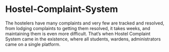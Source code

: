 # Hostel-Complaint-System
The hostelers have many complaints and very few are tracked and resolved, from lodging complaints to getting them resolved, it takes weeks, and maintaining them is even more difficult. That’s when Hostel Complaint System came in the existence, where all students, wardens, administrators came on a single platform.
